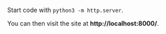 Start code with ```python3 -m http.server```. 

You can then visit the site at __http://localhost:8000/__.